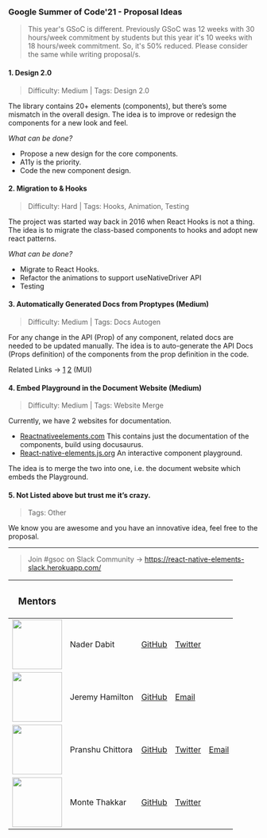 ### Google Summer of Code'21 - Proposal Ideas


> This year's GSoC is different. Previously GSoC was 12 weeks with 30 hours/week commitment by students but this year it's 10 weeks with 18 hours/week commitment. So, it's 50% reduced. Please consider the same while writing proposal/s.


#### 1. Design 2.0

> Difficulty: Medium | Tags: Design 2.0

The library contains 20+ elements (components), but there’s some mismatch in the overall design. The idea is to improve or redesign the components for a new look and feel.

_What can be done?_

- Propose a new design for the core components.
- A11y is the priority.
- Code the new component design.

#### 2. Migration to & Hooks

> Difficulty: Hard | Tags: Hooks, Animation, Testing

The project was started way back in 2016 when React Hooks is not a thing. The idea is to migrate the class-based components to hooks and adopt new react patterns.

_What can be done?_

- Migrate to React Hooks.
- Refactor the animations to support useNativeDriver API
- Testing

#### 3. Automatically Generated Docs from Proptypes (Medium)

> Difficulty: Medium | Tags: Docs Autogen

For any change in the API (Prop) of any component, related docs are needed to be updated manually. The idea is to auto-generate the API Docs (Props definition) of the components from the prop definition in the code.

Related Links -> [1](https://github.com/mui-org/material-ui/blob/next/CONTRIBUTING.md#updating-the-component-api-documentation) [2](https://github.com/mui-org/material-ui/blob/next/docs/scripts/buildApi.ts) (MUI)

#### 4. Embed Playground in the Document Website (Medium)

> Difficulty: Medium | Tags: Website Merge

Currently, we have 2 websites for documentation.

- [Reactnativeelements.com](https://reactnativeelements.com/) This contains just the documentation of the components, build using docusaurus.
- [React-native-elements.js.org](https://react-native-elements.js.org/#/) An interactive component playground.

The idea is to merge the two into one, i.e. the document website which embeds the Playground.

#### 5. Not Listed above but trust me it’s crazy.

> Tags: Other

We know you are awesome and you have an innovative idea, feel free to the proposal.

---

> Join #gsoc on Slack Community -> https://react-native-elements-slack.herokuapp.com/

| <h3>Mentors</h3>                                                                                                                                                                                                                   |                  |                                                          |                                                           |                                                          |
| ------------------------------------------------------------------------------------------------------------------------------------------------------------------------------------------------------------------------- | ---------------- | -------------------------------------------------------- | --------------------------------------------------------- | -------------------------------------------------------- |
| <img src="https://pbs.twimg.com/profile_images/1268352530423205889/V6Nz7mIt_400x400.jpg" width="100" align="center" />                                                                                                    | Nader Dabit      | <a href="https://github.com/dabit3">GitHub </a>          | <a href="https://twitter.com/dabit3">Twitter</a>          |                                                          |
| <img src="https://avatars.githubusercontent.com/u/5239875?s=460&u=825fe19e2c0a7c2740fef6550d29784fc9c59455&v=4" width="100" align="center" />                                                                             | Jeremy Hamilton  | <a href="https://github.com/flyingcircle">GitHub </a>    | <a href="mailto:jeremyelijah@att.net"> Email </a>         |                                                          |
| <img src="https://media-exp1.licdn.com/dms/image/C5603AQHntRqWb6pM-Q/profile-displayphoto-shrink_400_400/0/1598109570505?e=1620864000&v=beta&t=-gw1-FuA6ncj0RFDJdJ6oyaO1gsNgIOLdrbUNcqqHOo" width="100" align="center" /> | Pranshu Chittora | <a href="https://github.com/pranshuchittora">GitHub </a> | <a href="https://twitter.com/pranshuchittora">Twitter</a> | <a href="mailto:pranshuchittora17@gmail.com"> Email </a> |
| <img src="https://avatars.githubusercontent.com/u/7840686?s=460&u=d0c5675b8b035c48ce81e7cc925b98070adcf207&v=4" width="100" align="center" /> | Monte Thakkar | <a href="https://github.com/Monte9">GitHub </a> | <a href="https://twitter.com/mthakkar_">Twitter</a> |  |




